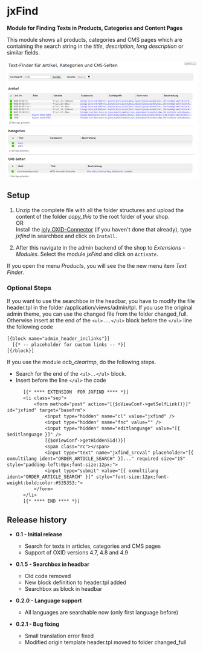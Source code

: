 # jxFind

**Module for Finding Texts in Products, Categories and Content Pages**

This module shows all products, categories and CMS pages which are containing the search string in the _title_, _description_, _long description_ or similar fields.

![show products and customers](/docs/img/jxfind-results-de-r75.png)


## Setup ##

1. Unzip the complete file with all the folder structures and upload the content of the folder _copy_this_ to the root folder of your shop.  
OR  
Install the [ioly OXID-Connector](https://github.com/ioly/ioly/tree/connector-oxid) (if you haven't done that already), type _jxfind_ in searchbox and click on ```Install```.  

2. After this navigate in the admin backend of the shop to _Extensions_ - _Modules_. Select the module _jxFind_ and click on `Activate`.

If you open the menu _Products_, you will see the the new menu item _Text Finder_.

### Optional Steps ###
If you want to use the searchbox in the headbar, you have to modify the file header.tpl in the folder /application/views/admin/tpl. If you use the original admin theme, you can use the changed file from the folder changed_full. Otherwise insert at the end of the ```<ul>...</ul>``` block before the ```</ul>``` line the following code
```
[{block name="admin_header_inclinks"}]
  [{* -- placeholder for custom links -- *}]
[{/block}]
```
If you use the module *ocb_cleartmp*, do the following steps.
- Search for the end of the ```<ul>..</ul>``` block.
- Insert before the line ```</ul>``` the code
```
      [{* **** EXTENSION  FOR JXFIND **** *}]
	  <li class="sep">
          <form method="post" action="[{$oViewConf->getSelfLink()}]" id="jxfind" target="basefrm">
			  <input type="hidden" name="cl" value="jxfind" />
			  <input type="hidden" name="fnc" value="" />
			  <input type="hidden" name="editlanguage" value="[{ $editlanguage }]" />
			  [{$oViewConf->getHiddenSid()}]
			  <span class="rc"></span>
			  <input type="text" name="jxfind_srcval" placeholder="[{ oxmultilang ident="ORDER_ARTICLE_SEARCH" }]..." required size="15" style="padding-left:0px;font-size:12px;">
			  <input type="submit" value="[{ oxmultilang ident="ORDER_ARTICLE_SEARCH" }]" style="font-size:12px;font-weight:bold;color:#535353;">
          </form>
	  </li>
	  [{* **** END **** *}]

```

## Release history ##

- **0.1 - Initial release**
	- Search for texts in articles, categories and CMS pages 
	- Support of OXID versions 4.7, 4.8 and 4.9  

- **0.1.5 - Searchbox in headbar**
	- Old code removed
	- New block definition to header.tpl added
	- Searchbox as block in headbar

- **0.2.0 - Language support**
	- All languages are searchable now (only first language before)

- **0.2.1 - Bug fixing**
	- Small translation error fixed
	- Modified origin template header.tpl moved to folder changed_full